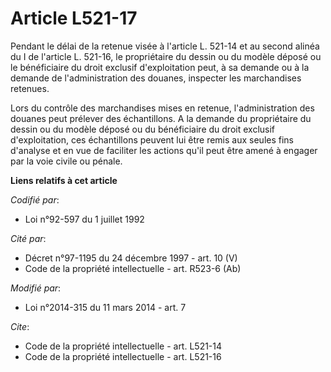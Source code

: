 # Article L521-17

Pendant le délai de la retenue visée à l'article L. 521-14 et au second alinéa du I de l'article L. 521-16, le propriétaire
du dessin ou du modèle déposé ou le bénéficiaire du droit exclusif d'exploitation peut, à sa demande ou à la demande de
l'administration des douanes, inspecter les marchandises retenues. 

Lors du contrôle des marchandises mises en retenue, l'administration des douanes peut prélever des échantillons. A la demande
du propriétaire du dessin ou du modèle déposé ou du bénéficiaire du droit exclusif d'exploitation, ces échantillons peuvent
lui être remis aux seules fins d'analyse et en vue de faciliter les actions qu'il peut être amené à engager par la voie
civile ou pénale.

**Liens relatifs à cet article**

_Codifié par_:

  - Loi n°92-597 du 1 juillet 1992

_Cité par_:

  - Décret n°97-1195 du 24 décembre 1997 - art. 10 (V)
  - Code de la propriété intellectuelle - art. R523-6 (Ab)

_Modifié par_:

  - Loi n°2014-315 du 11 mars 2014 - art. 7

_Cite_:

  - Code de la propriété intellectuelle - art. L521-14
  - Code de la propriété intellectuelle - art. L521-16

